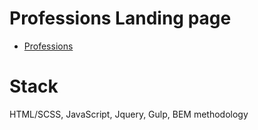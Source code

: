 # Professions Landing page
- [Professions](https://YanG-6668.github.io/professions/)
# Stack
HTML/SCSS, JavaScript, Jquery, Gulp, BEM methodology
